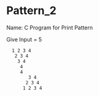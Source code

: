 # Pattern_2



Name: C Program for Print Pattern
	
  Give Input = 5

  	  1 2 3 4
	   2 3 4
	    3 4
	     4
	     4
            3 4
           2 3 4
          1 2 3 4
